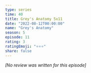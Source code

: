 ```yaml
---
type: series
time: 40
title: Grey's Anatomy 5x11
date: "2022-08-12T00:00:00"
name: "Grey's Anatomy"
season: 5
episode: 11
rating: 3
ratingEmoji: "⭐️⭐️⭐️"
share: false
---
```


_[No review was written for this episode]_
